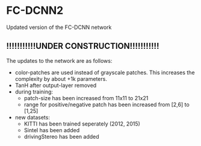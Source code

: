 # FC-DCNN2
Updated version of the FC-DCNN network
## !!!!!!!!!!!UNDER CONSTRUCTION!!!!!!!!!!!
The updates to the network are as follows: 

- color-patches are used instead of grayscale patches. This increases the complexity by about +1k parameters.
- TanH after output-layer removed
- during training:
  - patch-size has been increased from 11x11 to 21x21 
  - range for positive/negative patch has been increased from [2,6] to [1,25]
- new datasets:
  - KITTI has been trained seperately (2012, 2015)
  - Sintel has been added
  - drivingStereo has been added
